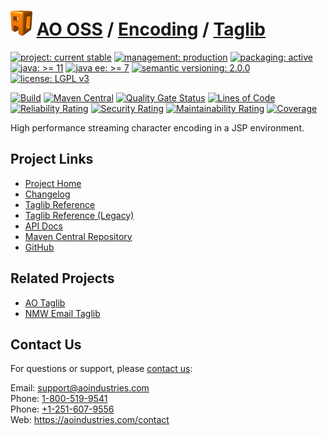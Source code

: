# [<img src="ao-logo.png" alt="AO Logo" width="35" height="40">](https://github.com/ao-apps) [AO OSS](https://github.com/ao-apps/ao-oss) / [Encoding](https://github.com/ao-apps/ao-encoding) / [Taglib](https://github.com/ao-apps/ao-encoding-taglib)

[![project: current stable](https://oss.aoapps.com/ao-badges/project-current-stable.svg)](https://aoindustries.com/life-cycle#project-current-stable)
[![management: production](https://oss.aoapps.com/ao-badges/management-production.svg)](https://aoindustries.com/life-cycle#management-production)
[![packaging: active](https://oss.aoapps.com/ao-badges/packaging-active.svg)](https://aoindustries.com/life-cycle#packaging-active)  
[![java: &gt;= 11](https://oss.aoapps.com/ao-badges/java-11.svg)](https://docs.oracle.com/en/java/javase/11/docs/api/)
[![java ee: &gt;= 7](https://oss.aoapps.com/ao-badges/javaee-7.svg)](https://docs.oracle.com/javaee/7/)
[![semantic versioning: 2.0.0](https://oss.aoapps.com/ao-badges/semver-2.0.0.svg)](https://semver.org/spec/v2.0.0.html)
[![license: LGPL v3](https://oss.aoapps.com/ao-badges/license-lgpl-3.0.svg)](https://www.gnu.org/licenses/lgpl-3.0)

[![Build](https://github.com/ao-apps/ao-encoding-taglib/workflows/Build/badge.svg?branch=master)](https://github.com/ao-apps/ao-encoding-taglib/actions?query=workflow%3ABuild)
[![Maven Central](https://maven-badges.herokuapp.com/maven-central/com.aoapps/ao-encoding-taglib/badge.svg)](https://maven-badges.herokuapp.com/maven-central/com.aoapps/ao-encoding-taglib)
[![Quality Gate Status](https://sonarcloud.io/api/project_badges/measure?branch=master&project=com.aoapps%3Aao-encoding-taglib&metric=alert_status)](https://sonarcloud.io/dashboard?branch=master&id=com.aoapps%3Aao-encoding-taglib)
[![Lines of Code](https://sonarcloud.io/api/project_badges/measure?branch=master&project=com.aoapps%3Aao-encoding-taglib&metric=ncloc)](https://sonarcloud.io/component_measures?branch=master&id=com.aoapps%3Aao-encoding-taglib&metric=ncloc)  
[![Reliability Rating](https://sonarcloud.io/api/project_badges/measure?branch=master&project=com.aoapps%3Aao-encoding-taglib&metric=reliability_rating)](https://sonarcloud.io/component_measures?branch=master&id=com.aoapps%3Aao-encoding-taglib&metric=Reliability)
[![Security Rating](https://sonarcloud.io/api/project_badges/measure?branch=master&project=com.aoapps%3Aao-encoding-taglib&metric=security_rating)](https://sonarcloud.io/component_measures?branch=master&id=com.aoapps%3Aao-encoding-taglib&metric=Security)
[![Maintainability Rating](https://sonarcloud.io/api/project_badges/measure?branch=master&project=com.aoapps%3Aao-encoding-taglib&metric=sqale_rating)](https://sonarcloud.io/component_measures?branch=master&id=com.aoapps%3Aao-encoding-taglib&metric=Maintainability)
[![Coverage](https://sonarcloud.io/api/project_badges/measure?branch=master&project=com.aoapps%3Aao-encoding-taglib&metric=coverage)](https://sonarcloud.io/component_measures?branch=master&id=com.aoapps%3Aao-encoding-taglib&metric=Coverage)

High performance streaming character encoding in a JSP environment.

## Project Links
* [Project Home](https://oss.aoapps.com/encoding/taglib/)
* [Changelog](https://oss.aoapps.com/encoding/taglib/changelog)
* [Taglib Reference](https://oss.aoapps.com/encoding/taglib/ao-encoding.tld/)
* [Taglib Reference (Legacy)](https://oss.aoapps.com/encoding/taglib/ao-encoding-legacy.tld/)
* [API Docs](https://oss.aoapps.com/encoding/taglib/apidocs/)
* [Maven Central Repository](https://central.sonatype.com/artifact/com.aoapps/ao-encoding-taglib)
* [GitHub](https://github.com/ao-apps/ao-encoding-taglib)

## Related Projects
* [AO Taglib](https://github.com/ao-apps/ao-taglib)
* [NMW Email Taglib](https://github.com/newmediaworks/nmw-email-taglib)

## Contact Us
For questions or support, please [contact us](https://aoindustries.com/contact):

Email: [support@aoindustries.com](mailto:support@aoindustries.com)  
Phone: [1-800-519-9541](tel:1-800-519-9541)  
Phone: [+1-251-607-9556](tel:+1-251-607-9556)  
Web: https://aoindustries.com/contact
